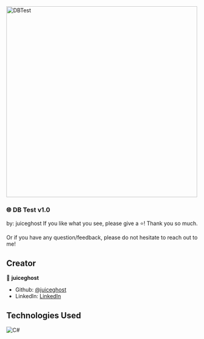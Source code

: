 <img width="501" alt="DBTest" src="https://user-images.githubusercontent.com/830799/218684200-a7db98f9-ba5a-43ba-8019-1babe61964b1.png">


### 🌐 DB Test v1.0
by: juiceghost
If you like what you see, please give a ⭐️! Thank you so much.

Or if you have any question/feedback, please do not hesitate to reach out to me! 

## Creator

👤 **juiceghost**

- Github: [@juiceghost](https://github.com/juiceghost) 
- LinkedIn: [LinkedIn](https://www.linkedin.com/in/kristian-kjeldsen/)

## Technologies Used

![C#](https://img.shields.io/badge/c%23-%23239120.svg?style=for-the-badge&logo=c-sharp&logoColor=white)
